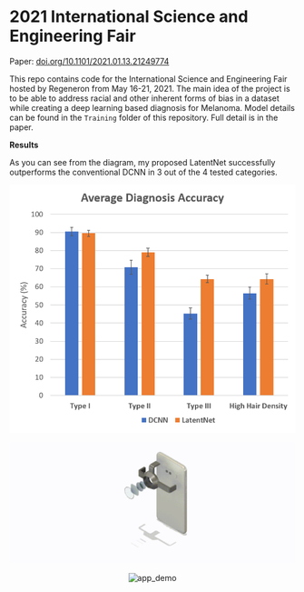 # 2021 International Science and Engineering Fair



Paper: [doi.org/10.1101/2021.01.13.21249774](https://doi.org/10.1101/2021.01.13.21249774)

This repo contains code for the International Science and Engineering Fair hosted by Regeneron from May 16-21, 2021.
The main idea of the project is to be able to address racial and other
inherent forms of bias in a dataset while creating a deep learning
based diagnosis for Melanoma. Model details can be found in the ```Training``` folder of this repository. Full detail is in the paper. 

**Results**

As you can see from the diagram, my proposed LatentNet successfully
outperforms the conventional DCNN in 3 out of the 4 tested categories.

![results_image](Results.jpg)

![device_demo](FinalAnimation.gif) 
<p style="text-align:center;">
<img src="BenignSample_Trim.gif" alt="app_demo" width="200"/></p>


